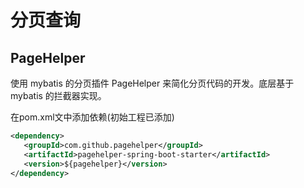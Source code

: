# 分页查询

## PageHelper

使用 mybatis 的分页插件 PageHelper 来简化分页代码的开发。底层基于 mybatis 的拦截器实现。

在pom.xml文中添加依赖(初始工程已添加)

```xml
<dependency>
   <groupId>com.github.pagehelper</groupId>
   <artifactId>pagehelper-spring-boot-starter</artifactId>
   <version>${pagehelper}</version>
</dependency>
```

